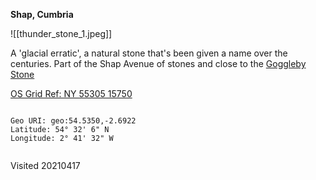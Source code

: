**Shap, Cumbria**

![[thunder_stone_1.jpeg]]

A 'glacial erratic', a natural stone that's been given a name over the centuries. Part of the Shap Avenue of stones and close to the [Goggleby Stone](https://maenhir.neocities.org/cumbria/gogglebystone)

[OS Grid Ref: NY 55305 15750](https://osmaps.ordnancesurvey.co.uk/54.53504,-2.69224,17/pin)

```

Geo URI: geo:54.5350,-2.6922
Latitude: 54° 32' 6" N 
Longitude: 2° 41' 32" W
    
```

Visited 20210417